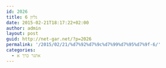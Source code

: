 ```yaml
---
id: 2026
title: גליון 6
date: 2015-02-21T18:17:22+02:00
author: admin
layout: post
guid: http://net-gar.net/?p=2026
permalink: '/2015/02/21/%d7%92%d7%9c%d7%99%d7%95%d7%9f-6/'
categories:
  - אתגר כרך א
---
```

